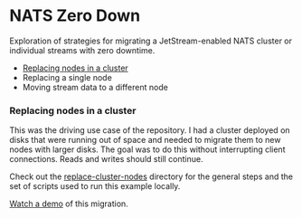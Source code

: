 # NATS Zero Down

Exploration of strategies for migrating a JetStream-enabled NATS cluster or individual streams with zero downtime.

- [Replacing nodes in a cluster](#replacing-nodes-in-a-cluster)
- Replacing a single node
- Moving stream data to a different node

### Replacing nodes in a cluster

This was the driving use case of the repository. I had a cluster deployed on disks that were running out of space and needed to migrate them to new nodes with larger disks. The goal was to do this without interrupting client connections. Reads and writes should still continue.

Check out the [replace-cluster-nodes](./replace-cluster-nodes) directory for the general steps and the set of scripts used to run this example locally.

[Watch a demo](https://youtu.be/iFmJ0m1wjY8) of this migration.
